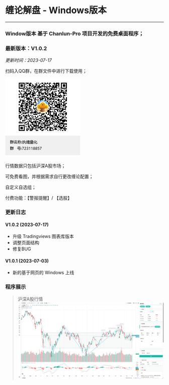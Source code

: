 # 缠论解盘 - Windows版本

---

### Window版本 基于 Chanlun-Pro 项目开发的免费桌面程序；

### 最新版本：V1.0.2

_更新时间：2023-07-17_

扫码入QQ群，在群文件中进行下载使用；

![QQ](img/qq.png)

行情数据只包括沪深A股市场；

可免费看图，并根据需求自行更改缠论配置；

自定义自选组；

付费功能：【警报提醒】/ 【选股】

### 更新日志

#### V1.0.2 (2023-07-17)

* 升级 Tradingviews 图表库版本
* 调整页面结构
* 修复BUG

#### V1.0.1 (2023-07-03)

* 新的基于网页的 Windows 上线

### 程序展示

> 沪深A股行情
![A股行情](img/windows_version_1.png)

